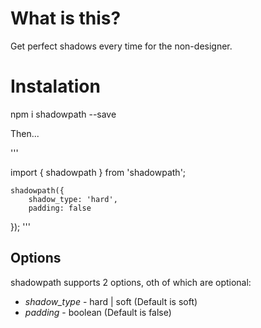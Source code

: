 # What is this?

Get perfect shadows every time for the non-designer.

# Instalation
npm i shadowpath --save

Then...

'''

import { shadowpath } from 'shadowpath';

    shadowpath({
        shadow_type: 'hard',
        padding: false
});
'''

## Options
shadowpath supports 2 options, oth of which are optional:

* *shadow_type* - hard | soft (Default is soft)
* *padding* - boolean (Default is false)